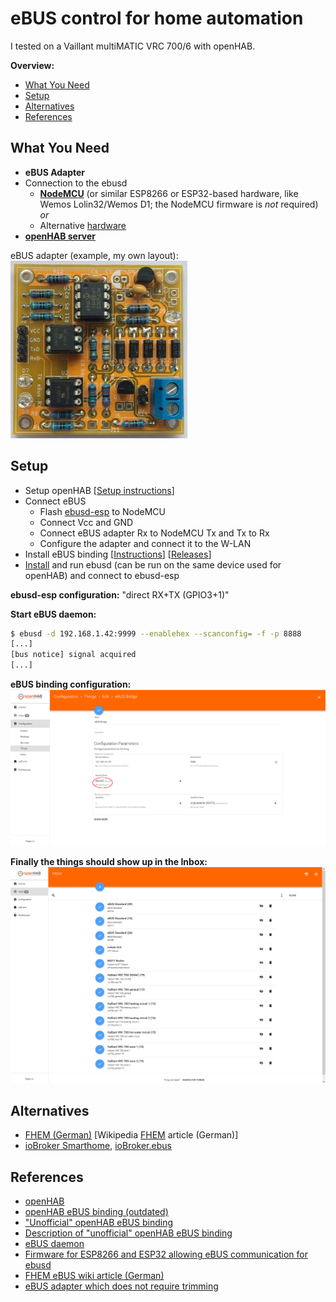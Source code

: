 # eBUS control for home automation

I tested on a Vaillant multiMATIC VRC 700/6 with openHAB.

__Overview:__
 <!--* [Introduction](#introduction)-->
 * [What You Need](#what-you-need)
 * [Setup](#setup)
 * [Alternatives](#alternatives)
 * [References](#references)

<!--## Introduction-->

## What You Need

- **eBUS Adapter**
- Connection to the ebusd
  - [**NodeMCU**](https://upload.wikimedia.org/wikipedia/commons/thumb/e/e5/Nodemcu_amica_bot_02.png/640px-Nodemcu_amica_bot_02.png) (or similar ESP8266 or ESP32-based hardware, like Wemos Lolin32/Wemos D1; the NodeMCU firmware is *not* required) *or*
  - Alternative [hardware](https://github.com/john30/ebusd/wiki/6.-Hardware)
- [**openHAB server**](https://www.openhab.org/docs/installation/)

eBUS adapter (example, my own layout):  
![eBUS Adapter](doc/images/eBUS-Adapter_GH.jpg?raw=true)

## Setup

* Setup openHAB [[Setup instructions](https://www.openhab.org/docs/installation/)]
* Connect eBUS
  * Flash [ebusd-esp](https://github.com/john30/ebusd-esp) to NodeMCU
  * Connect Vcc and GND
  * Connect eBUS adapter Rx to NodeMCU Tx and Tx to Rx
  * Configure the adapter and connect it to the W-LAN
* Install eBUS binding [[Instructions](https://github.com/csowada/openhab2-addons/blob/ebus2x/bundles/org.openhab.binding.ebus/README.md)] [[Releases](https://github.com/csowada/openhab-ebus-binding/releases)]
* [Install](https://github.com/john30/ebusd) and run ebusd (can be run on the same device used for openHAB) and connect to ebusd-esp

**ebusd-esp configuration:**
"direct RX+TX (GPIO3+1)"

**Start eBUS daemon:**
```bash
$ ebusd -d 192.168.1.42:9999 --enablehex --scanconfig= -f -p 8888
[...]
[bus notice] signal acquired
[...]
```

**eBUS binding configuration:** 
![eBUS binding configuration](doc/images/eBUS_binding_config.png?raw=true)

**Finally the things should show up in the Inbox:** 
![eBUS binding configuration](doc/images/eBUS_Binding_Inbox.png?raw=true)

## Alternatives
* [FHEM (German)](https://wiki.fhem.de/wiki/EBUS) [Wikipedia [FHEM](https://de.wikipedia.org/wiki/FHEM) article (German)]
* [ioBroker Smarthome](https://www.iobroker.net/), [ioBroker.ebus](https://github.com/rg-engineering/ioBroker.ebus)

## References
* [openHAB](https://www.openhab.org/)
* [openHAB eBUS binding (outdated)](https://v2.openhab.org/addons/bindings/ebus1/)
* ["Unofficial" openHAB eBUS binding](https://github.com/csowada/openhab-ebus-binding)
* [Description of "unofficial" openHAB eBUS binding](https://github.com/csowada/openhab-ebus-binding/blob/main/bundles/org.openhab.binding.ebus/README.md)
* [eBUS daemon](https://github.com/john30/ebusd)
* [Firmware for ESP8266 and ESP32 allowing eBUS communication for ebusd](https://github.com/john30/ebusd-esp)
* [FHEM eBUS wiki article (German)](https://wiki.fhem.de/wiki/EBUS)
* [eBUS adapter which does not require trimming](https://ebus.github.io/adapter/base.en.html)
